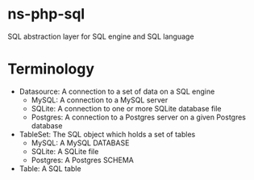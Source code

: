 ns-php-sql
===========

SQL abstraction layer for SQL engine and SQL language


# Terminology
* Datasource: A connection to a set of data on a SQL engine
  * MySQL: A connection to a MySQL server
  * SQLite: A connection to one or more SQLite database file
  * Postgres: A connection to a Postgres server on a given Postgres database
* TableSet: The SQL object which holds a set of tables
  * MySQL: A MySQL DATABASE
  * SQLite: A SQLite file
  * Postgres: A Postgres SCHEMA
* Table: A SQL table